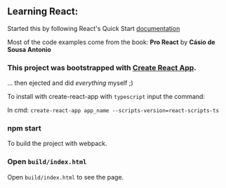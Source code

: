 ## Learning React:

Started this by following React's Quick Start [documentation](https://facebook.github.io/react/docs/installation.html#creating-a-new-application)

Most of the code examples come from the book: **Pro React** by **Cásio de Sousa Antonio**

### This project was bootstrapped with [Create React App](https://github.com/facebookincubator/create-react-app).

... then ejected and did *everything* myself ;)

To install with create-react-app with `typescript` input the command:

In cmd: `create-react-app app_name --scripts-version=react-scripts-ts`

### npm start
To build the project with webpack.

### Open `build/index.html`
Open `build/index.html` to see the page.
